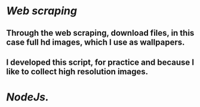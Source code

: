 # _Web scraping_

## Through the web scraping, download files, in this case full hd images, which I use as wallpapers.
## I developed this script, for practice and because I like to collect high resolution images.

# _*NodeJs.*_